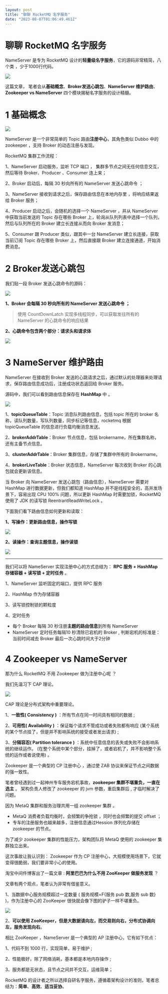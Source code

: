 ```yaml
---
layout: post
title: "聊聊 RocketMQ 名字服务"
date: "2023-08-07T01:06:49.461Z"
---
```

聊聊 RocketMQ 名字服务
================

NameServer 是专为 RocketMQ 设计的**轻量级名字服务**，它的源码非常精简，八个类 ，少于1000行代码。

![](https://img2023.cnblogs.com/blog/2487169/202308/2487169-20230806202929596-1198274573.png)

这篇文章， 笔者会从**基础概念**、**Broker发送心跳包**、**NameServer 维护路由**、**Zookeeper vs NameServer** 四个模块揭秘名字服务的设计精髓。

1 基础概念
======

![](https://img2023.cnblogs.com/blog/2487169/202308/2487169-20230806202929386-2018536500.webp)

NameServer 是一个非常简单的 Topic 路由**注册中心**，其角色类似 Dubbo 中的 zookeeper ，支持 Broker 的动态注册与发现。

RocketMQ 集群工作流程：

1、NameServer 启动服务，监听 TCP 端口 ， 集群多节点之间无任何信息交互，然后等待 Broker、Producer 、Consumer 连上来；

2、Broker 启动后，每隔 30 秒向所有的 NameServer 发送心跳命令 ；

3、NameServer 接收到请求之后，保存路由信息在本地内存里 ，将响应结果返给 Broker 服务；

4、Producer 启动之后，会随机的选择一个 NameServer ，并从 NameServer 中获取当前发送的 Topic 存在哪些 Broker 上，轮询从队列列表中选择一个队列，然后与队列所在的 Broker 建立长连接从而向 Broker 发消息；

5、Consumer 跟 Producer 类似，跟其中一台 NameServer 建立长连接，获取当前订阅 Topic 存在哪些 Broker 上，然后直接跟 Broker 建立连接通道，开始消费消息。

2 Broker发送心跳包
=============

我们贴一段 Broker 发送心跳命令的源码：

![](https://img2023.cnblogs.com/blog/2487169/202308/2487169-20230806202930465-1625613440.png)

**1、Broker 会每隔 30 秒向所有的 NameServer 发送心跳命令 ；**

> 使用 CountDownLatch 实现多线程同步，可以获取发往所有的 NameServer 的心跳命令的响应结果

**2、心跳命令包含两个部分：请求头和请求体**

![](https://img2023.cnblogs.com/blog/2487169/202308/2487169-20230806202930159-1545037137.png)

3 NameServer 维护路由
=================

NameServer 在接收到 Broker 发送的心跳请求之后，通过默认的处理器来处理请求，保存路由信息成功后，注册成功状态返回给 Broker 服务。

源码中，我们可以看到路由信息保存在 **HashMap** 中 。

![](https://img2023.cnblogs.com/blog/2487169/202308/2487169-20230806202930201-300559950.webp)

1、**topicQueueTable**：Topic 消息队列路由信息，包括 topic 所在的 broker 名称，读队列数量，写队列数量，同步标记等信息，rocketmq 根据 topicQueueTable 的信息进行负载均衡消息发送。

2、**brokerAddrTable**：Broker 节点信息，包括 brokername，所在集群名称，还有主备节点信息。

3、**clusterAddrTable**：Broker 集群信息，存储了集群中所有的 Brokername。

4、**brokerLiveTable**：Broker 状态信息，NameServer 每次收到 Broker 的心跳包就会更新该信息。

当 Broker 向 NameServer 发送心跳包（路由信息），NameServer 需要对 HashMap 进行数据更新，但我们都知道 HashMap 并不是线程安全的，高并发场景下，容易出现 CPU 100% 问题，所以更新 HashMap 时需要加锁，RocketMQ 使用了 JDK 的读写锁 ReentrantReadWriteLock 。

下面我们看下路由信息如何更新和读取：

**1、写操作：更新路由信息，操作写锁**

![](https://img2023.cnblogs.com/blog/2487169/202308/2487169-20230806202932023-675672239.png)

**2、读操作：查询主题信息，操作读锁**

![](https://img2023.cnblogs.com/blog/2487169/202308/2487169-20230806202931493-31601996.png)

* * *

我们可以将 NameServer 实现注册中心的方式总结为： **RPC 服务 + HashMap 存储容器 + 读写锁 + 定时任务** 。

1、NameServer 监听固定的端口，提供 RPC 服务

2、HashMap 作为存储容器

3、读写锁控制锁的颗粒度

4、定时任务

*   每个 Broker 每隔 30 秒注册**主题的路由信息**到所有 NameServer
*   NameServer 定时任务每隔10 秒清除已宕机的 Broker , 判断宕机的标准是：当前时间减去 Broker 最后一次心跳时间大于2分钟

4 Zookeeper vs NameServer
=========================

那为什么 RocketMQ 不用 Zookeeper 做为注册中心呢 ？

我们先温习下 CAP 理论。

![](https://img2023.cnblogs.com/blog/2487169/202308/2487169-20230806202930163-1408018341.png)

CAP 理论是分布式架构中重要理论。

1、**一致性( Consistency )** ：所有节点在同一时间具有相同的数据 ;

2、**可用性( Availability )** ：保证每个请求不管成功或者失败都有响应 (某个系统的某个节点挂了，但是并不影响系统的接受或者发出请求) ;

3、**分隔容忍( Partition tolerance )** ：系统中任意信息的丢失或失败不会影响系统的继续运作。 (在整个系统中某个部分，挂掉了，或者宕机了，并不影响整个系统的运作或者说使用) 。

Zookeeper 是一个典型的 CP 注册中心 ，通过使 ZAB 协议来保证节点之间数据的强一致性。

笔者曾经遇到过一起神州专车服务宕机事故，**zookeeper 集群不堪重负，一直在选主** 。 架构负责人修改了 zookeeper 的 jvm 参数，重启集群后 , 才临时解决了问题。

因为 MetaQ 集群和服务治理共用一组 zookeeper 集群 。

*   MetaQ 消费者负载均衡时，会频繁的争抢锁 ，同时也会频繁的提交 offset ；
*   专车的注册服务也越来越多，注册信息通过Hession 序列化存储在 zookeeper 的节点。

为了减少 zookeeper 集群的性能压力，架构团队将 MetaQ 使用的 zookeeper 集群独立出来。

这次事故让我认识到： Zookeeper 作为 CP 注册中心，大规模使用场景下，它就变得很脆弱，我们要非常小心的使用。

淘宝中间件博客出了一篇文章 : **阿里巴巴为什么不用 ZooKeeper 做服务发现** ？

文章有两个观点，笔者认为非常有借鉴意义。

1、当数据中心服务规模超过一定数量 ( 服务规模=F{服务 pub 数,服务 sub 数} )，作为注册中心的 ZooKeeper 很快就会像下图的驴子一样不堪重负。

![](https://img2023.cnblogs.com/blog/2487169/202308/2487169-20230806202932483-1388270314.png)

2、**可以使用 ZooKeeper，但是大数据请向左，而交易则向右，分布式协调向左，服务发现向右**。

相比 ZooKeeper ，NameServer 是一个典型的 AP 注册中心，它有如下优点：

1、代码不到 1000 行，实现简单，易于维护 ;

2、性能极好，除了网络消耗，基本都是本地内存操作 ;

3、服务都是无状态，且节点之间并不交互，运维简单；

RocketMQ 的设计者之所以选择自研名字服务，遵循着架构设计的准则，笔者总结为：**简单**、**高效**、**适当妥协**。